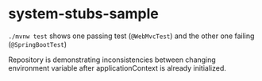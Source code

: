 # system-stubs-sample

`./mvnw test` shows one passing test (`@WebMvcTest`) and the other one failing (`@SpringBootTest`)

Repository is demonstrating inconsistencies between changing environment variable after applicationContext is already initialized.
